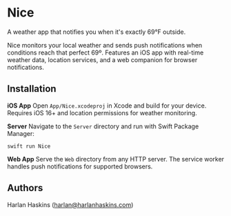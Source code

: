 # Nice

A weather app that notifies you when it's exactly 69°F outside.

Nice monitors your local weather and sends push notifications when conditions reach that perfect 69º. Features an iOS app with real-time weather data, location services, and a web companion for browser notifications.

## Installation

**iOS App**
Open `App/Nice.xcodeproj` in Xcode and build for your device. Requires iOS 16+ and location permissions for weather monitoring.

**Server**
Navigate to the `Server` directory and run with Swift Package Manager:

```
swift run Nice
```

**Web App**
Serve the `Web` directory from any HTTP server. The service worker handles push notifications for supported browsers.

## Authors

Harlan Haskins ([harlan@harlanhaskins.com](mailto:harlan@harlanhaskins.com))